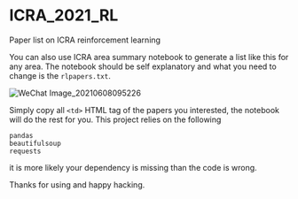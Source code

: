 # ICRA_2021_RL
Paper list on ICRA reinforcement learning


You can also use ICRA area summary notebook to generate a list like this for any area.
The notebook should be self explanatory and what you need to change is the `rlpapers.txt`.

![WeChat Image_20210608095226](https://user-images.githubusercontent.com/6488896/121110114-5638f400-c83f-11eb-9daa-628a4a7f1f70.png)


Simply copy all `<td>` HTML tag of the papers you interested, the notebook will do the rest for you.
This project relies on the following 

```
pandas
beautifulsoup
requests
```
it is more likely your dependency is missing than the code is wrong.

Thanks for using and happy hacking.

